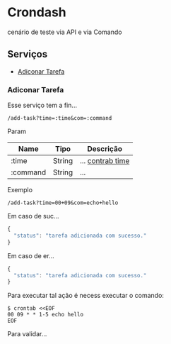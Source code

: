 # Crondash

cenário de teste via API e via Comando

## Serviços

- [Adiconar Tarefa](#adiconar-tarefa)

### Adiconar Tarefa

Esse serviço tem a fin...

```
/add-task?time=:time&com=:command
```

Param

| Name | Tipo | Descrição |
|-|-|-|
| :time | String | ... [contrab time](http://url) |
| :command | String | ... |

Exemplo

```
/add-task?time=00+09&com=echo+hello
```

Em caso de suc...

```js
{
  "status": "tarefa adicionada com sucesso."
}
```

Em caso de er...

```js
{
  "status": "tarefa adicionada com sucesso."
}
```

Para executar tal ação é necess executar o comando:

```
$ crontab <<EOF
00 09 * * 1-5 echo hello
EOF
```

Para validar...
